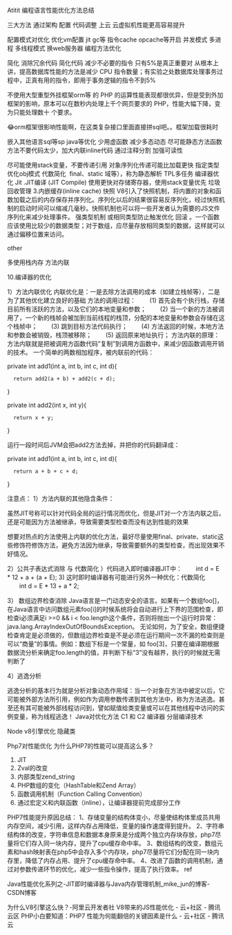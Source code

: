 Atitit 编程语言性能优化方法总结

三大方法 通过架构  配置 代码调整
上云 云虚拟机性能更高容易提升

配置模式对优化
优化vm配置 jit gc等
指令cache  opcache等开启
并发模式 多进程 多线程模式
换web服务器
编程方法优化

简化 消除冗余代码
简化代码 减少不必要的指令  只有5%是真正重要对
从根本上讲，提高数据库性能的方法是减少 CPU 指令数量；有实验之处数据库处理事务过程中，正真有用的指令，即用于事务逻辑的指令不到5%

不使用大型重型外挂框架orm等
的 PHP 的运算性能表现都很优异，但是受到外加框架的影响，原本可以在数秒内处理上千个网页要求的 PHP，性能大幅下降，变为只能处理数十 个要求。

😂orm框架很影响性能啊，在这类复杂接口里面直接拼sql吧。。框架加载很耗时


嵌入其他语言sql等sp  java等优化
少用虚函数  减少多态动态  尽可能静态方法函数
方法不要代码太少，加大内联inline代码
通过注释分割 加强可读性

尽可能使用stack变量，不要传递引用
对象序列化传递可能比加载更快
指定类型  优化obj模式
代数简化
 final、static 域等），称为静态解析
TPL多任务
编译器优化
Jit .JIT编译 (JIT Compile)
使用更快对存储寄存器，使用stack变量优先
垃圾回收管理
3.内嵌缓存(inline cache)
快照
V8引入了快照机制，将内置的对象和函数加载之后的内存保存并序列化。序列化以后的结果很容易反序列化，经过快照机制的启动时间可以缩减几毫秒。快照机制也可以将一些开发者认为需要的JS文件序列化来减少处理事件。
强类型机制  或相同类型防止触发优化 回滚
。一个函数应该使用比较少的数据类型；对于数组，应尽量存放相同类型的数据，这样就可以通过偏移位置来访问。

other

多使用栈内存
方法内联

10.编译器的优化

1）方法内联优化
内联优化是：一是去除方法调用的成本（如建立栈帧等），二是为了其他优化建立良好的基础
方法的调用过程：
　　(1) 首先会有个执行栈，存储目前所有活跃的方法，以及它们的本地变量和参数；
　　(2) 当一个新的方法被调用了，一个新的栈帧会被加到当前线程的栈顶，分配的本地变量和参数会存储在这个栈帧中；
　　(3) 跳到目标方法代码执行；
　　(4) 方法返回的时候，本地方法和参数会被销毁，栈顶被移除；
　　(5) 返回原来地址执行；
方法内联的原理：
方法内联就是把被调用方函数代码”复制”到调用方函数中，来减少因函数调用开销的技术。
一个简单的两数相加程序，被内联前的代码：

private int add1(int a, int b, int c, int d){


      return add2(a + b) + add2(c + d);


  }


 


  private int add2(int x, int y){


      return x + y;


}

运行一段时间后JVM会把add2方法去掉，并把你的代码翻译成：

private int add1(int a, int b, int c, int d){


      return a + b + c + d;


  }

注意点：
1）方法内联的其他隐含条件：

虽然JIT号称可以针对代码全局的运行情况而优化，但是JIT对一个方法内联之后，还是可能因为方法被继承，导致需要类型检查而没有达到性能的效果


想要对热点的方法使用上内联的优化方法，最好尽量使用final、private、static这些修饰符修饰方法，避免方法因为继承，导致需要额外的类型检查，而出现效果不好情况。


2）公共子表达式消除 与  代数简化
）代码进入即时编译器JIT中：
　　int d = E * 12 + a + (a + E);
3) 这时即时编译器有可能进行另外一种优化：代数简化
　　int d = E * 13 + a * 2;

3） 数组边界检查消除
Java语言是一门动态安全的语言。如果有一个数组foo[]，在Java语言中访问数组元素foo[i]的时候系统将会自动进行上下界的范围检查，即检查i必须满足i >=0 && i < foo.length这个条件，否则将抛出一个运行时异常：java.lang.ArrayIndexOutOfBoundsException。
无论如何，为了安全，数组便捷检查肯定是必须做的，但数组边界检查是不是必须在运行期间一次不漏的检查则是可以“商量”的事情。例如：数组下标是一个常量，如 foo[3]，只要在编译期根据数据流分析来确定foo.length的值，并判断下标“3”没有越界，执行的时候就无需判断了

4）逃逸分析

逃逸分析的基本行为就是分析对象动态作用域：当一个对象在方法中被定以后，它可能被外部方法所引用，例如作为调用参数传递到其他方法中，称为方法逃逸。甚至还有其可能被外部线程访问到，譬如赋值给类变量或可以在其他线程中访问的实例变量，称为线程逃逸！
Java对优化方法
C1 和 C2 编译器
分层编译技术

Node v8引擎优化
隐藏类

Php7对性能优化
为什么PHP7的性能可以提高这么多？
1. JIT
2. Zval的改变
3. 内部类型zend_string
4. PHP数组的变化（HashTable和Zend Array）
5. 函数调用机制（Function Calling Convention）
6. 通过宏定义和内联函数（inline），让编译器提前完成部分工作


PHP7性能提升原因总结：
1、存储变量的结构体变小，尽量使结构体里成员共用内存空间，减少引用，这样内存占用降低，变量的操作速度得到提升。
2、字符串结构体的改变，字符串信息和数据本身原来是分成两个独立内存块存放，php7尽量将它们存入同一块内存，提升了cpu缓存命中率。
3、数组结构的改变，数组元素和hash映射表在php5中会存入多个内存块，php7尽量将它们分配在同一块内存里，降低了内存占用、提升了cpu缓存命中率。
4、改进了函数的调用机制，通过对参数传递环节的优化，减少一些指令操作，提高了执行效率。
ref


Java性能优化系列之-JIT即时编译器与Java内存管理机制_mike_jun的博客-CSDN博客

为什么V8引擎这么快？-阿里云开发者社
V8带来的JS性能优化 - 云+社区 - 腾讯云区
PHP小白要知道：PHP7 性能为何能翻倍的关键因素是什么 - 云+社区 - 腾讯云
